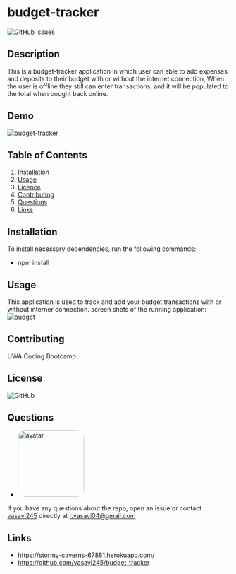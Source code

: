 # budget-tracker
![GitHub issues](https://img.shields.io/github/issues/vasavi245/budget-tracker?style=plastic)

## Description
  This is a budget-tracker application in which user can able to add expenses and deposits to their budget with or without the internet connection, When the user is offline they still can enter transactions, and it will be populated to the total when bought back online.
 ## Demo
 ![budget-tracker](https://user-images.githubusercontent.com/58574509/85651294-30701900-b6da-11ea-851b-697a17a9d32c.gif)
  ## Table of Contents
  1. [Installation](#Installation)
  2. [Usage](#Usage)
  3. [Licence](#License)
  4. [Contributing](#Contributing)
  5. [Questions](#Questions)
  6. [Links](#Links)
  ## Installation
  To install necessary dependencies, run the following commands:
  * npm install 
  ## Usage
  This application is used to track and add your budget transactions with or without interner connection.
   screen shots of the running application:
  ![budget](https://user-images.githubusercontent.com/58574509/85650553-5e545e00-b6d8-11ea-9a7d-adfd8086ef9c.PNG)
  ## Contributing
   UWA Coding Bootcamp  
  ## License
  ![GitHub](https://img.shields.io/github/license/vasavi245/budget-tracker)
  ## Questions
  * <img src="https://avatars0.githubusercontent.com/u/58574509?v=4" alt="avatar" style="border-radius: 16px" width="150" />
  If you have any questions about the repo, open an issue or contact [vasavi245](https://api.github.com/users/vasavi245) directly at r.vasavi04@gmail.com
  ## Links
  * https://stormy-caverns-67881.herokuapp.com/
  * https://github.com/vasavi245/budget-tracker
